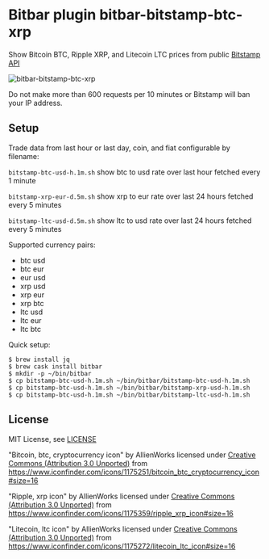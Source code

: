 # Bitbar plugin bitbar-bitstamp-btc-xrp

Show Bitcoin BTC, Ripple XRP, and Litecoin LTC prices from public [Bitstamp API](https://www.bitstamp.net/api/)

![bitbar-bitstamp-btc-xrp](http://i.imgur.com/AAFdAli.png)

Do not make more than 600 requests per 10 minutes or Bitstamp will ban your IP address.

## Setup

Trade data from last hour or last day, coin, and fiat configurable by filename:

`bitstamp-btc-usd-h.1m.sh` show btc to usd rate over last hour fetched every 1 minute

`bitstamp-xrp-eur-d.5m.sh` show xrp to eur rate over last 24 hours fetched every 5 minutes

`bitstamp-ltc-usd-d.5m.sh` show ltc to usd rate over last 24 hours fetched every 5 minutes

Supported currency pairs:

* btc usd
* btc eur
* eur usd
* xrp usd
* xrp eur
* xrp btc
* ltc usd
* ltc eur
* ltc btc

Quick setup:

```
$ brew install jq
$ brew cask install bitbar
$ mkdir -p ~/bin/bitbar
$ cp bitstamp-btc-usd-h.1m.sh ~/bin/bitbar/bitstamp-btc-usd-h.1m.sh
$ cp bitstamp-btc-usd-h.1m.sh ~/bin/bitbar/bitstamp-xrp-usd-h.1m.sh
$ cp bitstamp-btc-usd-h.1m.sh ~/bin/bitbar/bitstamp-ltc-usd-h.1m.sh
```

## License

MIT License, see [LICENSE](https://github.com/elwarren/bitbar-bitstamp-btc-xrp/blob/master/LICENSE)

"Bitcoin, btc, cryptocurrency icon" by AllienWorks licensed under
[Creative Commons (Attribution 3.0 Unported)]( https://creativecommons.org/licenses/by/3.0/)
from https://www.iconfinder.com/icons/1175251/bitcoin_btc_cryptocurrency_icon#size=16

"Ripple, xrp icon" by AllienWorks licensed under
[Creative Commons (Attribution 3.0 Unported)](https://creativecommons.org/licenses/by/3.0/)
from https://www.iconfinder.com/icons/1175359/ripple_xrp_icon#size=16

"Litecoin, ltc icon" by AllienWorks licensed under
[Creative Commons (Attribution 3.0 Unported)](https://creativecommons.org/licenses/by/3.0/)
from https://www.iconfinder.com/icons/1175272/litecoin_ltc_icon#size=16
